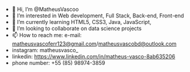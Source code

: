 - 👋 Hi, I’m @MatheusVascoo
- 👀 I’m interested in Web development, Full Stack, Back-end, Front-end
- 🌱 I’m currently learning HTML5, CSS3, Java, JavaScript,
- 💞️ I’m looking to collaborate on data science projects
- 📫 How to reach me: e-mail: matheusvascoferr123@gmail.com/matheusvascobd@outlook.com
-  instagram: matheusvasco_
-  linkedin: https://www.linkedin.com/in/matheus-vasco-8ab635206 
-  phone number: +55 (85) 98974-3859

<!---
MatheusVascoo/MatheusVascoo is a ✨ special ✨ repository because its `README.md` (this file) appears on your GitHub profile.
You can click the Preview link to take a look at your changes.
--->
